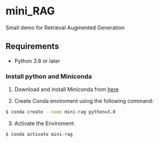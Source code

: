 # mini_RAG
Small demo for Retrieval Augmented Generation

## Requirements

- Python 3.8 or later

### Install python and Miniconda

1) Download and install Miniconda from [here](https://repo.anaconda.com/miniconda/Miniconda3-latest-Linux-x86_64.sh)

2) Create Conda enviroment using the following command:
``` bash
$ conda create --name mini-rag python=3.8
```

3) Activate the Enviroment:
```bash
$ conda activate mini-rag
```